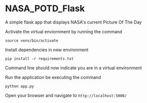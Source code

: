 # NASA_POTD_Flask
A simple flask app that displays NASA's current Picture Of The Day

Activate the virtual enviornment by running the command
```
source venv/bin/activate
```
Install dependencies in new environment
```
pip install -r requirements.txt
```
Command line should now indicate you are in a virtual environment

Run the application be executing the command
```
python app.py
```
Open your browser and navigate to `http://localhost:5000/`
